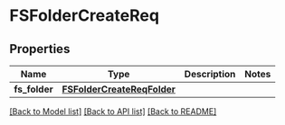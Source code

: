 # FSFolderCreateReq

## Properties
Name | Type | Description | Notes
------------ | ------------- | ------------- | -------------
**fs_folder** | [**FSFolderCreateReqFolder**](FSFolderCreateReqFolder.md) |  | 

[[Back to Model list]](../README.md#documentation-for-models) [[Back to API list]](../README.md#documentation-for-api-endpoints) [[Back to README]](../README.md)


